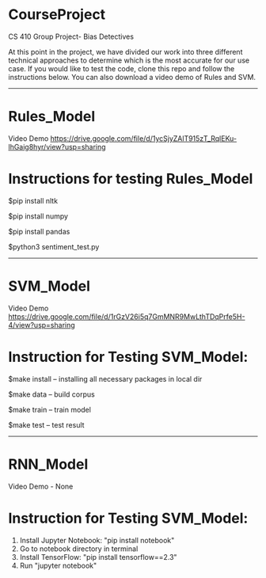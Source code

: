 # CourseProject
CS 410 Group Project- Bias Detectives

At this point in the project, we have divided our work into three different technical approaches to determine which is the most accurate for our use case.  If you would like to test the code, clone this repo and follow the instructions below.  You can also download a video demo of Rules and SVM.  

------------------------------

# Rules_Model

Video Demo
https://drive.google.com/file/d/1ycSjyZAlT915zT_RqlEKu-lhGaig8hyr/view?usp=sharing 

# Instructions for testing Rules_Model

$pip install nltk

$pip install numpy

$pip install pandas

$python3 sentiment_test.py

------------------------------

# SVM_Model

Video Demo
https://drive.google.com/file/d/1rGzV26i5q7GmMNR9MwLthTDqPrfe5H-4/view?usp=sharing 

# Instruction for Testing SVM_Model: 

$make install – installing all necessary packages in local dir 

$make data – build corpus 

$make train – train model 

$make test – test result  


------------------------------

# RNN_Model

Video Demo - None

# Instruction for Testing SVM_Model: 

1. Install Jupyter Notebook: "pip install notebook"
2. Go to notebook directory in terminal
3. Install TensorFlow: "pip install tensorflow==2.3"
4. Run "jupyter notebook"